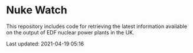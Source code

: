 # Nuke Watch

This repository includes code for retrieving the latest information available on the output of EDF nuclear power plants in the UK.

Last updated: 2021-04-19 05:16